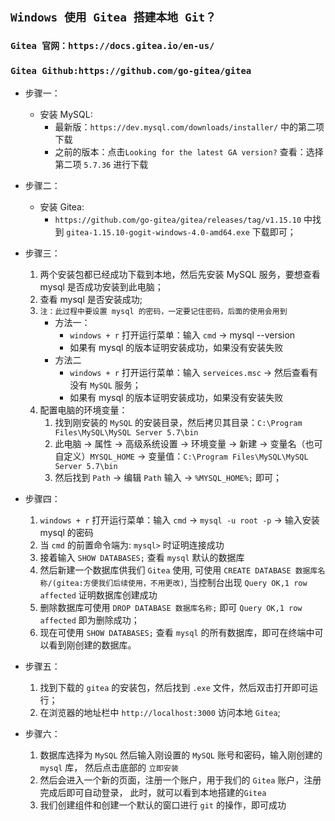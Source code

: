 ## `Windows 使用 Gitea 搭建本地 Git？`

### `Gitea 官网：https://docs.gitea.io/en-us/`

### `Gitea Github:https://github.com/go-gitea/gitea`

-   步骤一：

    -   安装 MySQL:
        -   最新版：`https://dev.mysql.com/downloads/installer/` 中的第二项下载
        -   之前的版本：点击`Looking for the latest GA version?` 查看：选择第二项 `5.7.36` 进行下载

-   步骤二：

    -   安装 Gitea:
        -   `https://github.com/go-gitea/gitea/releases/tag/v1.15.10` 中找到
            `gitea-1.15.10-gogit-windows-4.0-amd64.exe` 下载即可；

-   步骤三：

    1.  两个安装包都已经成功下载到本地，然后先安装 MySQL 服务，要想查看 mysql 是否成功安装到此电脑；
    1.  查看 mysql 是否安装成功;
    1.  `注：此过程中要设置 mysql 的密码，一定要记住密码，后面的使用会用到`
        -   方法一：
            -   `windows + r` 打开运行菜单：输入 `cmd` -> mysql --version
            -   如果有 mysql 的版本证明安装成功，如果没有安装失败
        -   方法二
            -   `windows + r` 打开运行菜单：输入 `serveices.msc` -> 然后查看有没有 `MySQL` 服务；
            -   如果有 mysql 的版本证明安装成功，如果没有安装失败
    1.  配置电脑的环境变量：
        1.  找到刚安装的 `MySQL` 的安装目录，然后拷贝其目录：`C:\Program Files\MySQL\MySQL Server 5.7\bin`
        1.  此电脑 -> 属性 -> 高级系统设置 -> 环境变量 -> 新建 -> 变量名（也可自定义）`MYSQL_HOME` ->
            变量值：`C:\Program Files\MySQL\MySQL Server 5.7\bin`
        1.  然后找到 `Path` -> 编辑 `Path` 输入 -> `%MYSQL_HOME%;` 即可；

-   步骤四：

    1.  `windows + r` 打开运行菜单：输入 `cmd` -> `mysql -u root -p` -> 输入安装 mysql 的密码
    1.  当 `cmd` 的前置命令端为: `mysql>` 时证明连接成功
    1.  接着输入 `SHOW DATABASES;` 查看 `mysql` 默认的数据库
    1.  然后新建一个数据库供我们 `Gitea` 使用, 可使用
        `CREATE DATABASE 数据库名称/(gitea:方便我们后续使用，不用更改)`, 当控制台出现
        `Query OK,1 row affected` 证明数据库创建成功
    1.  删除数据库可使用 `DROP DATABASE 数据库名称;` 即可 `Query OK,1 row affected` 即为删除成功；
    1.  现在可使用 `SHOW DATABASES;` 查看 `mysql` 的所有数据库，即可在终端中可以看到刚创建的数据库。

-   步骤五：

    1.  找到下载的 `gitea` 的安装包，然后找到 `.exe` 文件，然后双击打开即可运行；
    1.  在浏览器的地址栏中 `http://localhost:3000` 访问本地 `Gitea`;

-   步骤六：
    1.  数据库选择为 `MySQL` 然后输入刚设置的 `MySQL` 账号和密码，输入刚创建的 `mysql` 库，
        然后点击底部的 `立即安装`
    1.  然后会进入一个新的页面，注册一个账户，用于我们的 `Gitea` 账户，注册完成后即可自动登录，
        此时，就可以看到本地搭建的`Gitea`
    1.  我们创建组件和创建一个默认的窗口进行 `git` 的操作，即可成功
